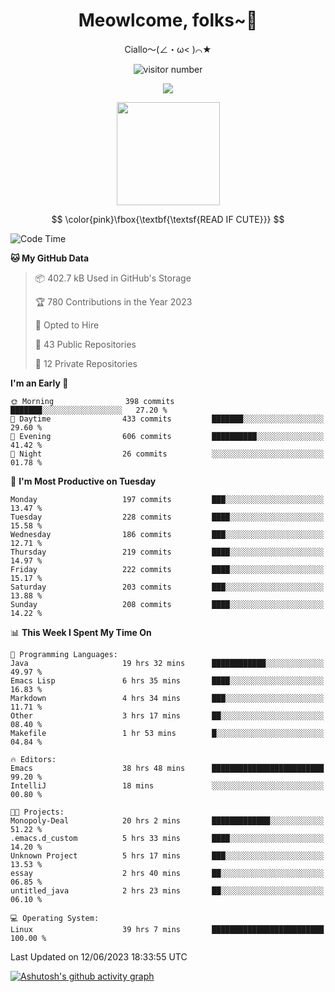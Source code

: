 <div align="center">
  <h1>Meowlcome, folks~👋</h1>
  <p>Ciallo～(∠・ω< )⌒★</p>
</div>

<p align="center">
  <img src="https://count.getloli.com/get/@Ziqi-Yang?theme=rule34" alt="visitor number" />
</p>

<p align="center">
  <img src="https://skillicons.dev/icons?i=rust,c,py,flutter,go,java,js,bash,linux,emacs" />
</p>
<p align="center">
  <img height="165" src="https://github-readme-stats.vercel.app/api?username=Ziqi-Yang&show_icons=true&include_all_commits=true&hide_border=true" />
</p>

$$
\color{pink}\fbox{\textbf{\textsf{READ IF CUTE}}}
$$

<!--START_SECTION:waka-->
![Code Time](http://img.shields.io/badge/Code%20Time-1%2C193%20hrs%2036%20mins-blue)

**🐱 My GitHub Data** 

> 📦 402.7 kB Used in GitHub's Storage 
 > 
> 🏆 780 Contributions in the Year 2023
 > 
> 💼 Opted to Hire
 > 
> 📜 43 Public Repositories 
 > 
> 🔑 12 Private Repositories 
 > 
**I'm an Early 🐤** 

```text
🌞 Morning                398 commits         ███████░░░░░░░░░░░░░░░░░░   27.20 % 
🌆 Daytime                433 commits         ███████░░░░░░░░░░░░░░░░░░   29.60 % 
🌃 Evening                606 commits         ██████████░░░░░░░░░░░░░░░   41.42 % 
🌙 Night                  26 commits          ░░░░░░░░░░░░░░░░░░░░░░░░░   01.78 % 
```
📅 **I'm Most Productive on Tuesday** 

```text
Monday                   197 commits         ███░░░░░░░░░░░░░░░░░░░░░░   13.47 % 
Tuesday                  228 commits         ████░░░░░░░░░░░░░░░░░░░░░   15.58 % 
Wednesday                186 commits         ███░░░░░░░░░░░░░░░░░░░░░░   12.71 % 
Thursday                 219 commits         ████░░░░░░░░░░░░░░░░░░░░░   14.97 % 
Friday                   222 commits         ████░░░░░░░░░░░░░░░░░░░░░   15.17 % 
Saturday                 203 commits         ███░░░░░░░░░░░░░░░░░░░░░░   13.88 % 
Sunday                   208 commits         ████░░░░░░░░░░░░░░░░░░░░░   14.22 % 
```


📊 **This Week I Spent My Time On** 

```text
💬 Programming Languages: 
Java                     19 hrs 32 mins      ████████████░░░░░░░░░░░░░   49.97 % 
Emacs Lisp               6 hrs 35 mins       ████░░░░░░░░░░░░░░░░░░░░░   16.83 % 
Markdown                 4 hrs 34 mins       ███░░░░░░░░░░░░░░░░░░░░░░   11.71 % 
Other                    3 hrs 17 mins       ██░░░░░░░░░░░░░░░░░░░░░░░   08.40 % 
Makefile                 1 hr 53 mins        █░░░░░░░░░░░░░░░░░░░░░░░░   04.84 % 

🔥 Editors: 
Emacs                    38 hrs 48 mins      █████████████████████████   99.20 % 
IntelliJ                 18 mins             ░░░░░░░░░░░░░░░░░░░░░░░░░   00.80 % 

🐱‍💻 Projects: 
Monopoly-Deal            20 hrs 2 mins       █████████████░░░░░░░░░░░░   51.22 % 
.emacs.d_custom          5 hrs 33 mins       ████░░░░░░░░░░░░░░░░░░░░░   14.20 % 
Unknown Project          5 hrs 17 mins       ███░░░░░░░░░░░░░░░░░░░░░░   13.53 % 
essay                    2 hrs 40 mins       ██░░░░░░░░░░░░░░░░░░░░░░░   06.85 % 
untitled_java            2 hrs 23 mins       ██░░░░░░░░░░░░░░░░░░░░░░░   06.10 % 

💻 Operating System: 
Linux                    39 hrs 7 mins       █████████████████████████   100.00 % 
```


 Last Updated on 12/06/2023 18:33:55 UTC
<!--END_SECTION:waka-->


[![Ashutosh's github activity graph](https://github-readme-activity-graph.cyclic.app/graph?username=Ziqi-Yang&theme=github)](https://github.com/ashutosh00710/github-readme-activity-graph)
